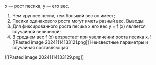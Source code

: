 x — рост песика, y — его вес.
1. Чем крупнее песик, тем больший вес он имеет;
2. Песики одинакового роста могут иметь разный вес.
Выводы:
1. Для фиксированного роста песика x его вес y = f (x) является случайной величиной;
2. В среднем вес f (x) возрастает при увеличении роста песика x. 
![[Pasted image 20241114133121.png]]
Неизвестные параметры и случайная составляющая

![[Pasted image 20241114133129.png]]